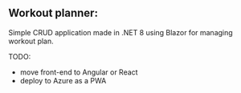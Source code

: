 ## Workout planner:

Simple CRUD application made in .NET 8 using Blazor for managing workout plan.

TODO: 
 - move front-end to Angular or React
 - deploy to Azure as a PWA
